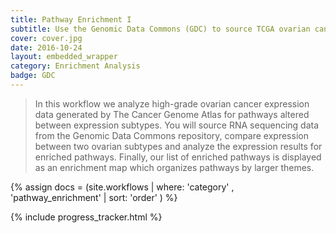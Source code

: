 ```yaml
---
title: Pathway Enrichment I
subtitle: Use the Genomic Data Commons (GDC) to source TCGA ovarian cancer RNA sequencing data then identify altered pathways with Gene Set Enrichment Analysis.
cover: cover.jpg
date: 2016-10-24
layout: embedded_wrapper
category: Enrichment Analysis
badge: GDC
---
```


> In this workflow we analyze high-grade ovarian cancer expression data generated by The Cancer Genome Atlas for pathways altered between expression subtypes. You will source RNA sequencing data from the Genomic Data Commons repository, compare expression between two ovarian subtypes and analyze the expression results for enriched pathways. Finally, our list of enriched pathways is displayed as an enrichment map which organizes pathways by larger themes.

{% assign docs = (site.workflows | where: 'category' , 'pathway_enrichment' | sort: 'order' ) %}

<div class="progress-tracker-wrapper">
  {% include progress_tracker.html %}
  <div id="progress-tracker-content"></div>
</div>
